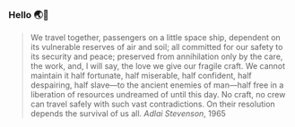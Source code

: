 ### Hello 🌏💨

> We travel together, passengers on a little space ship, dependent on its vulnerable reserves of air and soil; all committed for our safety to its security and peace; preserved from annihilation only by the care, the work, and, I will say, the love we give our fragile craft. 
We cannot maintain it half fortunate, half miserable, half confident, half despairing, half slave—to the ancient enemies of man—half free in a liberation of resources undreamed of until this day. No craft, no crew can travel safely with such vast contradictions. On their resolution depends the survival of us all.
>_Adlai Stevenson_, 1965

<!--
**chapmanjacobd/chapmanjacobd** is a ✨ _special_ ✨ repository because its `README.md` (this file) appears on your GitHub profile.

Here are some ideas to get you started:

- 🔭 I’m currently working on ...
- 🌱 I’m currently learning ...
- 👯 I’m looking to collaborate on ...
- 🤔 I’m looking for help with ...
- 💬 Ask me about ...
- 📫 How to reach me: ...
- 😄 Pronouns: ...
- ⚡ Fun fact: ...
-->
